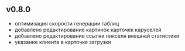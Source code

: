 ## v0.8.0
- оптимизация скорости генерации таблиц
- добавлено редактирование картинок карточек каруселей
- добавлено редактирование ссылки пикселя внешней статистики
- указание клиента в карточке загрузки

